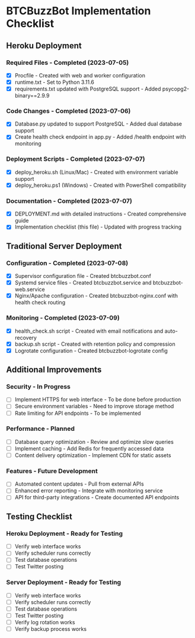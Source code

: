 # BTCBuzzBot Implementation Checklist

## Heroku Deployment

### Required Files - Completed (2023-07-05)
- [x] Procfile - Created with web and worker configuration
- [x] runtime.txt - Set to Python 3.11.6
- [x] requirements.txt updated with PostgreSQL support - Added psycopg2-binary==2.9.9

### Code Changes - Completed (2023-07-06)
- [x] Database.py updated to support PostgreSQL - Added dual database support
- [x] Create health check endpoint in app.py - Added /health endpoint with monitoring

### Deployment Scripts - Completed (2023-07-07)
- [x] deploy_heroku.sh (Linux/Mac) - Created with environment variable support
- [x] deploy_heroku.ps1 (Windows) - Created with PowerShell compatibility

### Documentation - Completed (2023-07-07)
- [x] DEPLOYMENT.md with detailed instructions - Created comprehensive guide
- [x] Implementation checklist (this file) - Updated with progress tracking

## Traditional Server Deployment

### Configuration - Completed (2023-07-08)
- [x] Supervisor configuration file - Created btcbuzzbot.conf
- [x] Systemd service files - Created btcbuzzbot.service and btcbuzzbot-web.service
- [x] Nginx/Apache configuration - Created btcbuzzbot-nginx.conf with health check routing

### Monitoring - Completed (2023-07-09)
- [x] health_check.sh script - Created with email notifications and auto-recovery
- [x] backup.sh script - Created with retention policy and compression
- [x] Logrotate configuration - Created btcbuzzbot-logrotate config

## Additional Improvements

### Security - In Progress
- [ ] Implement HTTPS for web interface - To be done before production
- [ ] Secure environment variables - Need to improve storage method
- [ ] Rate limiting for API endpoints - To be implemented

### Performance - Planned
- [ ] Database query optimization - Review and optimize slow queries
- [ ] Implement caching - Add Redis for frequently accessed data
- [ ] Content delivery optimization - Implement CDN for static assets

### Features - Future Development
- [ ] Automated content updates - Pull from external APIs
- [ ] Enhanced error reporting - Integrate with monitoring service
- [ ] API for third-party integrations - Create documented API endpoints

## Testing Checklist

### Heroku Deployment - Ready for Testing
- [ ] Verify web interface works
- [ ] Verify scheduler runs correctly
- [ ] Test database operations
- [ ] Test Twitter posting

### Server Deployment - Ready for Testing
- [ ] Verify web interface works
- [ ] Verify scheduler runs correctly
- [ ] Test database operations
- [ ] Test Twitter posting
- [ ] Verify log rotation works
- [ ] Verify backup process works 
